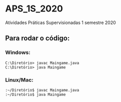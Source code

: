 # APS_1S_2020
 Atividades Práticas Supervisionadas 1 semestre 2020

## Para rodar o código:

### Windows:
```
C:\Diretório> javac Maingame.java
C:\Diretório> java Maingame
```
### Linux/Mac:
```
:~/Diretório$ javac Maingame.java
:~/Diretório$ java Maingame
```
